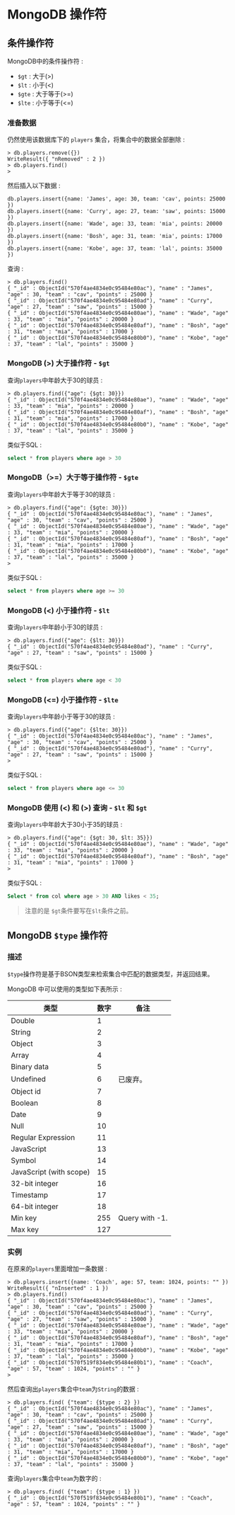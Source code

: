 # MongoDB 操作符

## 条件操作符

MongoDB中的条件操作符 :

+ `$gt` : 大于(>)
+ `$lt` : 小于(<)
+ `$gte` : 大于等于(>=)
+ `$lte` : 小于等于(<=)

### 准备数据

仍然使用该数据库下的 `players` 集合，将集合中的数据全部删除 :

```shell
> db.players.remove({})
WriteResult({ "nRemoved" : 2 })
> db.players.find()
>
```

然后插入以下数据 :

```shell
db.players.insert({name: 'James', age: 30, team: 'cav', points: 25000 })
db.players.insert({name: 'Curry', age: 27, team: 'saw', points: 15000 })
db.players.insert({name: 'Wade', age: 33, team: 'mia', points: 20000 })
db.players.insert({name: 'Bosh', age: 31, team: 'mia', points: 17000 })
db.players.insert({name: 'Kobe', age: 37, team: 'lal', points: 35000 })
```

查询 :

```shell
> db.players.find()                                                                                             
{ "_id" : ObjectId("570f4ae4834e0c95484e80ac"), "name" : "James", "age" : 30, "team" : "cav", "points" : 25000 }
{ "_id" : ObjectId("570f4ae4834e0c95484e80ad"), "name" : "Curry", "age" : 27, "team" : "saw", "points" : 15000 }
{ "_id" : ObjectId("570f4ae4834e0c95484e80ae"), "name" : "Wade", "age" : 33, "team" : "mia", "points" : 20000 }
{ "_id" : ObjectId("570f4ae4834e0c95484e80af"), "name" : "Bosh", "age" : 31, "team" : "mia", "points" : 17000 }
{ "_id" : ObjectId("570f4ae4834e0c95484e80b0"), "name" : "Kobe", "age" : 37, "team" : "lal", "points" : 35000 }
```

### MongoDB (>) 大于操作符 - `$gt`

查询`players`中年龄大于30的球员 :

```shell
> db.players.find({"age": {$gt: 30}})                                                                          
{ "_id" : ObjectId("570f4ae4834e0c95484e80ae"), "name" : "Wade", "age" : 33, "team" : "mia", "points" : 20000 }
{ "_id" : ObjectId("570f4ae4834e0c95484e80af"), "name" : "Bosh", "age" : 31, "team" : "mia", "points" : 17000 }
{ "_id" : ObjectId("570f4ae4834e0c95484e80b0"), "name" : "Kobe", "age" : 37, "team" : "lal", "points" : 35000 }
```

类似于SQL :

```sql
select * from players where age > 30
```

### MongoDB（>=）大于等于操作符 - `$gte`

查询`players`中年龄大于等于30的球员 :

```shell
> db.players.find({"age": {$gte: 30}})
{ "_id" : ObjectId("570f4ae4834e0c95484e80ac"), "name" : "James", "age" : 30, "team" : "cav", "points" : 25000 }
{ "_id" : ObjectId("570f4ae4834e0c95484e80ae"), "name" : "Wade", "age" : 33, "team" : "mia", "points" : 20000 }
{ "_id" : ObjectId("570f4ae4834e0c95484e80af"), "name" : "Bosh", "age" : 31, "team" : "mia", "points" : 17000 }
{ "_id" : ObjectId("570f4ae4834e0c95484e80b0"), "name" : "Kobe", "age" : 37, "team" : "lal", "points" : 35000 }
>
```

类似于SQL :

```sql
select * from players where age >= 30
```

### MongoDB (<) 小于操作符 - `$lt`

查询`players`中年龄小于30的球员 :

```shell
> db.players.find({"age": {$lt: 30}})
{ "_id" : ObjectId("570f4ae4834e0c95484e80ad"), "name" : "Curry", "age" : 27, "team" : "saw", "points" : 15000 }
```

类似于SQL :

```sql
select * from players where age < 30
```

### MongoDB (<=) 小于操作符 - `$lte`

查询`players`中年龄小于等于30的球员 :

```shell
> db.players.find({"age": {$lte: 30}})                                                                          
{ "_id" : ObjectId("570f4ae4834e0c95484e80ac"), "name" : "James", "age" : 30, "team" : "cav", "points" : 25000 }
{ "_id" : ObjectId("570f4ae4834e0c95484e80ad"), "name" : "Curry", "age" : 27, "team" : "saw", "points" : 15000 }
>                                                                                                               
```

类似于SQL :

```sql
select * from players where age <= 30
```

### MongoDB 使用 (<) 和 (>) 查询 - `$lt` 和 `$gt`

查询`players`中年龄大于30小于35的球员 :

```shell
> db.players.find({"age": {$gt: 30, $lt: 35}})
{ "_id" : ObjectId("570f4ae4834e0c95484e80ae"), "name" : "Wade", "age" : 33, "team" : "mia", "points" : 20000 }
{ "_id" : ObjectId("570f4ae4834e0c95484e80af"), "name" : "Bosh", "age" : 31, "team" : "mia", "points" : 17000 }
>
```

类似于SQL :

```sql
Select * from col where age > 30 AND likes < 35;
```

> 注意的是 `$gt`条件要写在`$lt`条件之前。

## MongoDB `$type` 操作符

### 描述

`$type`操作符是基于BSON类型来检索集合中匹配的数据类型，并返回结果。

MongoDB 中可以使用的类型如下表所示 :

| **类型**                  | **数字** | **备注**         |
| ----------------------- | ------ | -------------- |
| Double                  | 1      |                |
| String                  | 2      |                |
| Object                  | 3      |                |
| Array                   | 4      |                |
| Binary data             | 5      |                |
| Undefined               | 6      | 已废弃。           |
| Object id               | 7      |                |
| Boolean                 | 8      |                |
| Date                    | 9      |                |
| Null                    | 10     |                |
| Regular Expression      | 11     |                |
| JavaScript              | 13     |                |
| Symbol                  | 14     |                |
| JavaScript (with scope) | 15     |                |
| 32-bit integer          | 16     |                |
| Timestamp               | 17     |                |
| 64-bit integer          | 18     |                |
| Min key                 | 255    | Query with -1. |
| Max key                 | 127    |                |

### 实例

在原来的`players`里面增加一条数据 :

```shell
> db.players.insert({name: 'Coach', age: 57, team: 1024, points: "" })
WriteResult({ "nInserted" : 1 })
> db.players.find()
{ "_id" : ObjectId("570f4ae4834e0c95484e80ac"), "name" : "James", "age" : 30, "team" : "cav", "points" : 25000 }
{ "_id" : ObjectId("570f4ae4834e0c95484e80ad"), "name" : "Curry", "age" : 27, "team" : "saw", "points" : 15000 }
{ "_id" : ObjectId("570f4ae4834e0c95484e80ae"), "name" : "Wade", "age" : 33, "team" : "mia", "points" : 20000 }
{ "_id" : ObjectId("570f4ae4834e0c95484e80af"), "name" : "Bosh", "age" : 31, "team" : "mia", "points" : 17000 }
{ "_id" : ObjectId("570f4ae4834e0c95484e80b0"), "name" : "Kobe", "age" : 37, "team" : "lal", "points" : 35000 }
{ "_id" : ObjectId("570f519f834e0c95484e80b1"), "name" : "Coach", "age" : 57, "team" : 1024, "points" : "" }
>

```

然后查询出`players`集合中`team`为`String`的数据 :

```shell
> db.players.find( {"team": {$type : 2} })
{ "_id" : ObjectId("570f4ae4834e0c95484e80ac"), "name" : "James", "age" : 30, "team" : "cav", "points" : 25000 }
{ "_id" : ObjectId("570f4ae4834e0c95484e80ad"), "name" : "Curry", "age" : 27, "team" : "saw", "points" : 15000 }
{ "_id" : ObjectId("570f4ae4834e0c95484e80ae"), "name" : "Wade", "age" : 33, "team" : "mia", "points" : 20000 }
{ "_id" : ObjectId("570f4ae4834e0c95484e80af"), "name" : "Bosh", "age" : 31, "team" : "mia", "points" : 17000 }
{ "_id" : ObjectId("570f4ae4834e0c95484e80b0"), "name" : "Kobe", "age" : 37, "team" : "lal", "points" : 35000 }
```

查询`players`集合中`team`为数字的 :

```shell
> db.players.find( {"team": {$type : 1} })
{ "_id" : ObjectId("570f519f834e0c95484e80b1"), "name" : "Coach", "age" : 57, "team" : 1024, "points" : "" }
```
